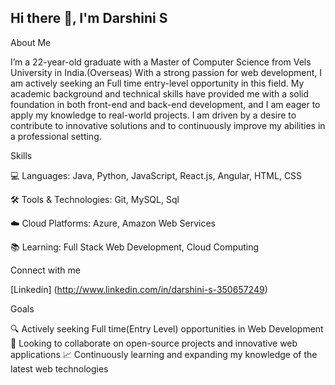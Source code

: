 ## Hi there 👋, I'm Darshini S

About Me

I’m a 22-year-old graduate with a Master of Computer Science from Vels University in India.(Overseas) With a strong passion for web development, I am actively seeking an Full time entry-level opportunity in this field. My academic background and technical skills have provided me with a solid foundation in both front-end and back-end development, and I am eager to apply my knowledge to real-world projects. I am driven by a desire to contribute to innovative solutions and to continuously improve my abilities in a professional setting.

Skills

💻 Languages: Java, Python, JavaScript, React.js, Angular, HTML, CSS

🛠️ Tools & Technologies: Git, MySQL, Sql

☁️ Cloud Platforms: Azure, Amazon Web Services

📚 Learning: Full Stack Web Development, Cloud Computing


Connect with me

[Linkedin] (http://www.linkedin.com/in/darshini-s-350657249)


Goals

🔍 Actively seeking Full time(Entry Level) opportunities in Web Development
🚀 Looking to collaborate on open-source projects and innovative web applications
📈 Continuously learning and expanding my knowledge of the latest web technologies

